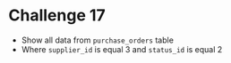 # Challenge 17
- Show all data from `purchase_orders` table
- Where `supplier_id` is equal 3 and `status_id` is equal 2